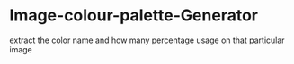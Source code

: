 # Image-colour-palette-Generator
extract the color name and how many percentage usage on that particular image
